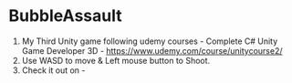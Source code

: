 ﻿# BubbleAssault
1) My Third Unity game following udemy courses - Complete C# Unity Game Developer 3D - https://www.udemy.com/course/unitycourse2/
2) Use  WASD to move & Left mouse button to Shoot.
3) Check it out on - 
